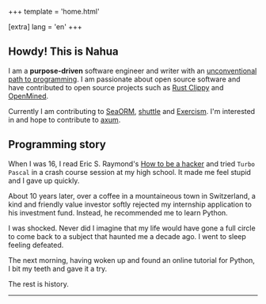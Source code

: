 +++
template = 'home.html'

[extra]
lang = 'en'
+++

## Howdy! This is Nahua

I am a **purpose-driven** software engineer and writer with an [unconventional path to programming](https://www.nahua.dev/posts/my-path-to-programming/). I am passionate about open source software and have contributed to open source projects such as [Rust Clippy](https://github.com/rust-lang/rust-clippy) and [OpenMined](https://www.openmined.org/).

Currently I am contributing to [SeaORM](https://github.com/SeaQL/sea-orm), [shuttle](https://github.com/shuttle-hq/shuttle) and [Exercism](https://exercism.org/). I'm interested in and hope to contribute to [axum](https://github.com/tokio-rs/axum).

## Programming story

When I was 16, I read Eric S. Raymond's [How to be a hacker](http://www.catb.org/~esr/faqs/hacker-howto.html) and tried `Turbo Pascal` in a crash course session at my high school. It made me feel stupid and I gave up quickly.

About 10 years later, over a coffee in a mountaineous town in
Switzerland, a kind and friendly value investor softly rejected my internship application to his investment fund. Instead, he recommended me to learn Python.

I was shocked. Never did I imagine that my life would have gone a full circle to come back to a subject that haunted me a decade ago. I went to sleep feeling defeated.

The next morning, having woken up and found an online tutorial for Python,
I bit my teeth and gave it a try.

The rest is history.

---